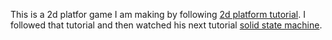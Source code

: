 This is a 2d platfor game I am making by following [2d platform tutorial](https://youtu.be/43c-Sm5GMbc?si=TOj51aqvpHr-v6OP). I followed that tutorial and then watched his next tutorial [solid state machine](https://youtu.be/fuGiJdMrCAk?si=xUAa8IQTMld3ZjWb). 
